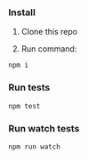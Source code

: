 ### Install

 1. Clone this repo
 
 2. Run command:

  ```
  npm i
  ```

### Run tests

  ```
  npm test
  ```
  
### Run watch tests

  ```
  npm run watch
  ```